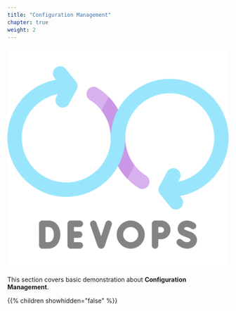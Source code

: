 ```yaml
---
title: "Configuration Management"
chapter: true
weight: 2
---
```


![DevOps](/images/devops.png?width=20pc)

This section covers basic demonstration about **Configuration Management**.

{{% children showhidden="false" %}}

